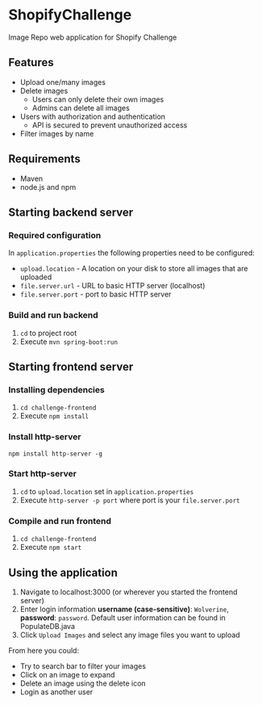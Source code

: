 # ShopifyChallenge
Image Repo web application for Shopify Challenge

## Features
* Upload one/many images
* Delete images
  * Users can only delete their own images
  * Admins can delete all images
* Users with authorization and authentication
  * API is secured to prevent unauthorized access
* Filter images by name

## Requirements
* Maven
* node.js and npm

## Starting backend server

### Required configuration
In `application.properties` the following properties need to be configured:
* `upload.location` - A location on your disk to store all images that are uploaded
* `file.server.url` - URL to basic HTTP server (localhost)
* `file.server.port` - port to basic HTTP server

### Build and run backend
1. `cd` to project root
2. Execute `mvn spring-boot:run`

## Starting frontend server

### Installing dependencies
1. `cd challenge-frontend`
2. Execute `npm install`

### Install http-server
`npm install http-server -g`

### Start http-server
1. `cd` to `upload.location` set in `application.properties`
2. Execute `http-server -p port` where port is your `file.server.port`

### Compile and run frontend
1. `cd challenge-frontend`
2. Execute `npm start`

## Using the application
1. Navigate to localhost:3000 (or wherever you started the frontend server)
2. Enter login information **username (case-sensitive)**: `Wolverine`, **password**: `password`. Default user information can be found in PopulateDB.java
3. Click `Upload Images` and select any image files you want to upload

From here you could:
* Try to search bar to filter your images
* Click on an image to expand
* Delete an image using the delete icon
* Login as another user
